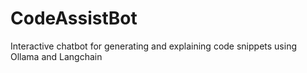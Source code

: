 # CodeAssistBot
Interactive chatbot for generating and explaining code snippets using Ollama and Langchain

